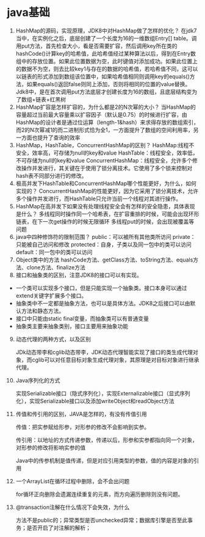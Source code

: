 # java基础
1. HashMap的源码，实现原理，JDK8中对HashMap做了怎样的优化？
在jdk7当中，在实例化之后，底层创建了一个长度为16的一维数组Entry[] table。调用put方法，首先检查大小，看是否需要扩容，然后调用key所在类的hashCode()计算key的哈希值，此哈希值经过某种算法以后，得到在Entry数组中的存放位置。如果此位置数据为空，此时键值对添加成功。如果此位置上的数据不为空，则去比较key1与存在的数据的哈希值，若哈希值不同，这可以以链表的形式添加到数组该位置中，如果哈希值相同则调用key的equals()方法，如果equals()返回false则同上添加，否则将相同的位置的value替换。
Jdk8中，是在首次调用put方法底层才创建长度为16的数组，且底层结构变为了数组+链表+红黑树
2. HashMap扩容是怎样扩容的，为什么都是2的N次幂的大小？
当HashMap的容量超过当前最大容量乘以扩容因子（默认是0.75）的时候进行扩容，由HashMap的设计者是通过位运算（length-1&hash）来求得存放的数组索引，而2的N次幂减1的而二进制形式恰为全1，一方面提升了数组的空间利用率，另一方面也提升了查询的效率
3. HashMap，HashTable，ConcurrentHashMap的区别？
HashMap:线程不安全，效率高，可存储为null的key和value
HashTable：线程安全，效率低，不可存储为null的key和value
ConcurrentHashMap：线程安全，允许多个修改操作并发进行，其关键在于使用了锁分离技术。它使用了多个锁来控制对hash表不同部分进行的修改。
4. 极高并发下HashTable和ConcurrentHashMap哪个性能更好，为什么，如何实现的？
ConcurrentHashMap的性能更好，因为它采用了锁分离技术，允许多个操作并发进行，而HashTable只允许当前一个线程对其进行操作。
5. HashMap在高并发下如果没有处理线程安全会有怎样的安全隐患，具体表现是什么？
多线程同时操作同一个哈希表，在扩容重排的时候，可能会出现环形链表，在下一次get操作的时候无限循环
多线程put的时候，会出现被覆盖等问题
6. java中四种修饰符的限制范围？
public：可以被所有其他类所访问
private：只能被自己访问和修改
protected：自身，子类以及同一包中的类可以访问
default：同一包中的类可以访问
7. Object类中的方法
hashCode方法、getClass方法、toString方法、equals方法、clone方法、finalize方法
8. 接口和抽象类的区别，注意JDK8的接口可以有实现。
- 一个类可以实现多个接口，但是只能实现一个抽象类。接口本身可以通过extend关键字扩展多个接口。
- 抽象类中不一定都是抽象方法，也可以是具体方法。JDK8之后接口可以由默认方法和静态方法。
- 接口中只能由static final变量，而抽象类可以有普通变量
- 抽象类主要来抽象类别，接口主要用来抽象功能
9. 动态代理的两种方式，以及区别

   JDk动态带李和cglib动态带李，JDK动态代理智能实现了接口的类生成代理对象，而cglib可以对任意目标对象生成代理对象，其原理是对目标对象进行继承代理。

10. Java序列化的方式

    实现Serializable接口（隐式序列化），实现Externalizable接口（显式序列化），实现Serializable接口以及添加writeObject和readObject方法

11. 传值和传引用的区别，JAVA是怎样的，有没有传值引用

    传值：把实参赋给形参，对形参的修改不会影响到实参。

    传引用：以地址的方式传递参数，传递以后，形参和实参都指向同一个对象，对形参的修改将影响实参的值

    Java中的传参机制是值传递，但是对应引用类型的参数，值的内容是对象的引用

12. 一个ArrayList在循环过程中删除，会不会出问题

    for循环正向删除会遗漏连续重复的元素，而方向遍历删除则没有问题。

13. @transaction注解在什么情况下会失效，为什么

    方法不是public的；异常类型是否unchecked异常；数据库引擎是否至此事务；是否开启了对注解的解析；

